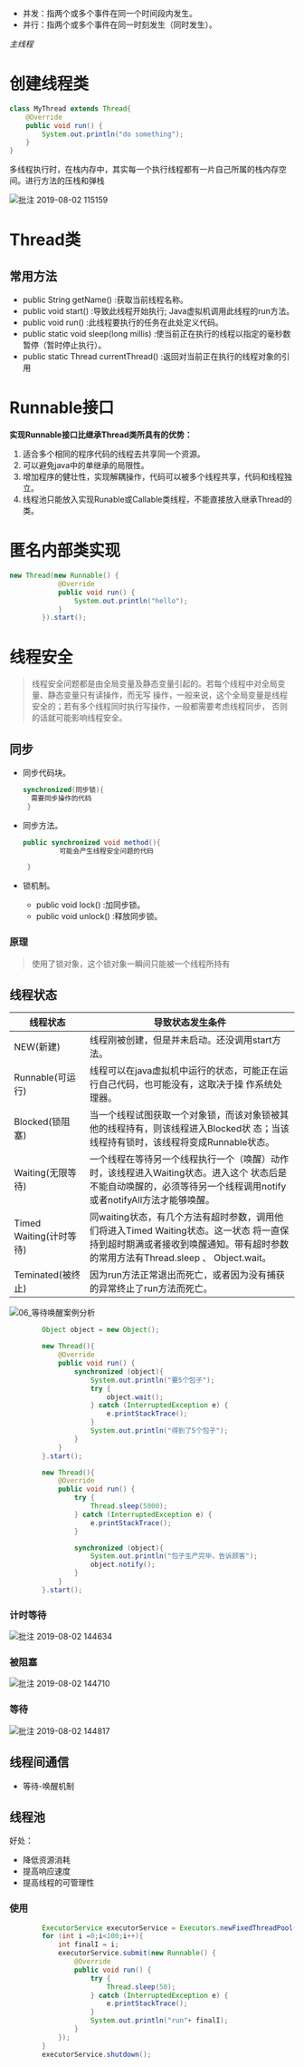- 并发：指两个或多个事件在同一个时间段内发生。
- 并行：指两个或多个事件在同一时刻发生（同时发生）。

_主线程_

# 创建线程类

```java
class MyThread extends Thread{
    @Override
    public void run() {
        System.out.println("do something");
    }
}
```

多线程执行时，在栈内存中，其实每一个执行线程都有一片自己所属的栈内存空间。进行方法的压栈和弹栈

![批注 2019-08-02 115159](/assets/批注%202019-08-02%20115159.png)

# Thread类

## 常用方法

- public String getName() :获取当前线程名称。
- public void start() :导致此线程开始执行; Java虚拟机调用此线程的run方法。
- public void run() :此线程要执行的任务在此处定义代码。
- public static void sleep(long millis) :使当前正在执行的线程以指定的毫秒数暂停（暂时停止执行）。
- public static Thread currentThread() :返回对当前正在执行的线程对象的引用

# Runnable接口

**实现Runnable接口比继承Thread类所具有的优势：**

1. 适合多个相同的程序代码的线程去共享同一个资源。
2. 可以避免java中的单继承的局限性。
3. 增加程序的健壮性，实现解耦操作，代码可以被多个线程共享，代码和线程独立。
4. 线程池只能放入实现Runable或Callable类线程，不能直接放入继承Thread的类。

# 匿名内部类实现

```java
new Thread(new Runnable() {
            @Override
            public void run() {
                System.out.println("hello");
            }
        }).start();
```

# 线程安全

> 线程安全问题都是由全局变量及静态变量引起的。若每个线程中对全局变量、静态变量只有读操作，而无写 操作，一般来说，这个全局变量是线程安全的；若有多个线程同时执行写操作，一般都需要考虑线程同步， 否则的话就可能影响线程安全。

## 同步

- 同步代码块。

  ```java
  synchronized(同步锁){
    需要同步操作的代码
   }
  ```

- 同步方法。

  ```java
  public synchronized void method(){
           可能会产生线程安全问题的代码   

   }
  ```

- 锁机制。

  - public void lock() :加同步锁。
  - public void unlock() :释放同步锁。

### 原理

> 使用了锁对象，这个锁对象一瞬间只能被一个线程所持有

## 线程状态

线程状态                | 导致状态发生条件
------------------- | -------------------------------------------------------------------------------------------------------------
NEW(新建)             | 线程刚被创建，但是并未启动。还没调用start方法。
Runnable(可运行)       | 线程可以在java虚拟机中运行的状态，可能正在运行自己代码，也可能没有，这取决于操 作系统处理器。
Blocked(锁阻塞)        | 当一个线程试图获取一个对象锁，而该对象锁被其他的线程持有，则该线程进入Blocked状 态；当该线程持有锁时，该线程将变成Runnable状态。
Waiting(无限等待)       | 一个线程在等待另一个线程执行一个（唤醒）动作时，该线程进入Waiting状态。进入这个 状态后是不能自动唤醒的，必须等待另一个线程调用notify或者notifyAll方法才能够唤醒。
Timed Waiting(计时等待) | 同waiting状态，有几个方法有超时参数，调用他们将进入Timed Waiting状态。这一状态 将一直保持到超时期满或者接收到唤醒通知。带有超时参数的常用方法有Thread.sleep 、 Object.wait。
Teminated(被终止)      | 因为run方法正常退出而死亡，或者因为没有捕获的异常终止了run方法而死亡。


![06_等待唤醒案例分析](/assets/06_等待唤醒案例分析.bmp)

```java
        Object object = new Object();

        new Thread(){
            @Override
            public void run() {
                synchronized (object){
                    System.out.println("要5个包子");
                    try {
                        object.wait();
                    } catch (InterruptedException e) {
                        e.printStackTrace();
                    }
                    System.out.println("得到了5个包子");
                }
            }
        }.start();

        new Thread(){
            @Override
            public void run() {
                try {
                    Thread.sleep(5000);
                } catch (InterruptedException e) {
                    e.printStackTrace();
                }

                synchronized (object){
                    System.out.println("包子生产完毕，告诉顾客");
                    object.notify();
                }
            }
        }.start();
```

### 计时等待

![批注 2019-08-02 144634](/assets/批注%202019-08-02%20144634.png)

### 被阻塞

![批注 2019-08-02 144710](/assets/批注%202019-08-02%20144710.png)

### 等待

![批注 2019-08-02 144817](/assets/批注%202019-08-02%20144817.png)

## 线程间通信

- 等待-唤醒机制

## 线程池

好处：
- 降低资源消耗
- 提高响应速度
- 提高线程的可管理性

### 使用

```java
        ExecutorService executorService = Executors.newFixedThreadPool(6);
        for (int i =0;i<100;i++){
            int finalI = i;
            executorService.submit(new Runnable() {
                @Override
                public void run() {
                    try {
                        Thread.sleep(50);
                    } catch (InterruptedException e) {
                        e.printStackTrace();
                    }
                    System.out.println("run"+ finalI);
                }
            });
        }
        executorService.shutdown();
```

